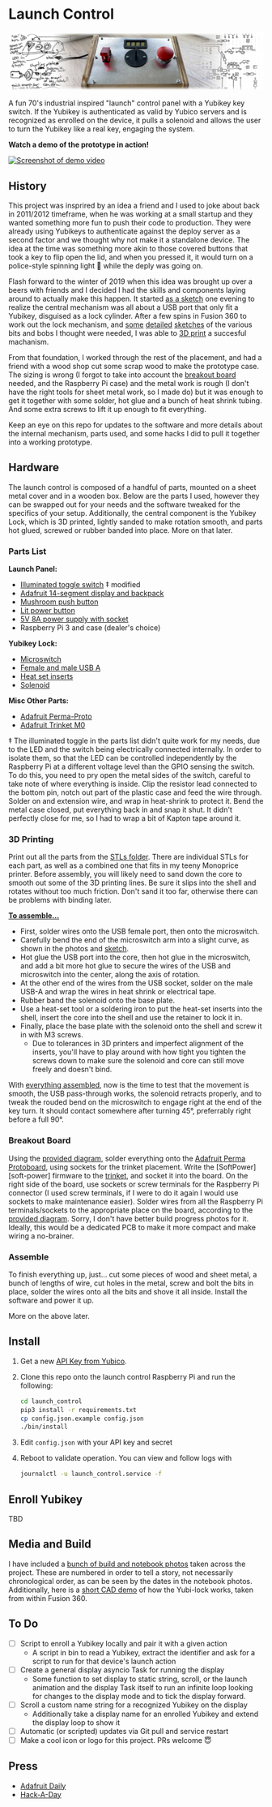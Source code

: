 # Launch Control

![Header image made of photos of the control](https://raw.githubusercontent.com/sethvoltz/launch_control/master/media/header.jpg)

A fun 70's industrial inspired "launch" control panel with a Yubikey key switch. If the Yubikey is authenticated as valid by Yubico servers and is recognized as enrolled on the device, it pulls a solenoid and allows the user to turn the Yubikey like a real key, engaging the system.

**Watch a demo of the prototype in action!**

[![Screenshot of demo video](https://img.youtube.com/vi/w-GI3CmeeaE/0.jpg)](https://youtu.be/w-GI3CmeeaE "Click here to watch a demo on YouTube")

## History

This project was insprired by an idea a friend and I used to joke about back in 2011/2012 timeframe, when he was working at a small startup and they wanted something more fun to push their code to production. They were already using Yubikeys to authenticate against the deploy server as a second factor and we thought why not make it a standalone device. The idea at the time was something more akin to those covered buttons that took a key to flip open the lid, and when you pressed it, it would turn on a police-style spinning light 🚨 while the deply was going on.

Flash forward to the winter of 2019 when this idea was brought up over a beers with friends and I decided I had the skills and components laying around to actually make this happen. It started [as a sketch][idea-sketch] one evening to realize the central mechanism was all about a USB port that only fit a Yubikey, disguised as a lock cylinder. After a few spins in Fusion 360 to work out the lock mechanism, and [some][usb-port-drawing] [detailed][microswitch-drawing] [sketches][solenoid-drawing] of the various bits and bobs I thought were needed, I was able to [3D print][lock-prototype] a succesful machanism.

From that foundation, I worked through the rest of the placement, and had a friend with a wood shop cut some scrap wood to make the prototype case. The sizing is wrong (I forgot to take into account the [breakout board][breakout-board] needed, and the Raspberry Pi case) and the metal work is rough (I don't have the right tools for sheet metal work, so I made do) but it was enough to get it together with some solder, hot glue and a bunch of heat shrink tubing. And some extra screws to lift it up enough to fit everything.

Keep an eye on this repo for updates to the software and more details about the internal mechanism, parts used, and some hacks I did to pull it together into a working prototype.

[idea-sketch]: https://raw.githubusercontent.com/sethvoltz/launch_control/master/media/build-photos/01%20-%20First%20concept%20sketch.jpg
[usb-port-drawing]: https://raw.githubusercontent.com/sethvoltz/launch_control/master/media/build-photos/05%20-%20Component%20detail%20sketch%20-%20USB%20female%20socket.jpg
[microswitch-drawing]: https://raw.githubusercontent.com/sethvoltz/launch_control/master/media/build-photos/03%20-%20Component%20detail%20sketch%20-%20microswitch.jpg
[solenoid-drawing]: https://raw.githubusercontent.com/sethvoltz/launch_control/master/media/build-photos/04%20-%20Component%20detail%20sketch%20-%20solenoid.jpg
[lock-prototype]: https://raw.githubusercontent.com/sethvoltz/launch_control/master/media/build-photos/08%20-%20Yubi-lock%20final%20prototype%20with%20components.jpg
[breakout-board]: https://raw.githubusercontent.com/sethvoltz/launch_control/master/media/build-photos/13%20-%20Assembled%20Raspberry%20Pi%20and%20breakout%20board.jpg

## Hardware

The launch control is composed of a handful of parts, mounted on a sheet metal cover and in a wooden box. Below are the parts I used, however they can be swapped out for your needs and the software tweaked for the specifics of your setup. Additionally, the central component is the Yubikey Lock, which is 3D printed, lightly sanded to make rotation smooth, and parts hot glued, screwed or rubber banded into place. More on that later.

### Parts List

**Launch Panel:**

- [Illuminated toggle switch][toggle] ‡ modified
- [Adafruit 14-segment display and backpack][display]
- [Mushroom push button][button]
- [Lit power button][power-button]
- [5V 8A power supply with socket][power-supply]
- Raspberry Pi 3 and case (dealer's choice)

**Yubikey Lock:**

- [Microswitch][microswitch]
- [Female and male USB A][usb-female]
- [Heat set inserts][heat-set]
- [Solenoid][solenoid]

**Misc Other Parts:**

- [Adafruit Perma-Proto][perma-proto]
- [Adafruit Trinket M0][trinket]

[toggle]: https://www.adafruit.com/product/3218
[display]: https://www.adafruit.com/product/2157
[button]: https://www.amazon.com/gp/product/B07QL1PYP1
[microswitch]: https://www.amazon.com/gp/product/B073TYWX86
[usb-female]: https://www.amazon.com/gp/product/B07569PK5B
[heat-set]: https://www.amazon.com/gp/product/B077CJV3Z9
[solenoid]: https://www.amazon.com/gp/product/B013DR655A
[perma-proto]: https://www.adafruit.com/product/1609
[trinket]: https://www.adafruit.com/product/3500
[power-button]: https://www.adafruit.com/product/3105
[power-supply]: https://www.amazon.com/gp/product/B07RJPV36C

‡ The illuminated toggle in the parts list didn't quite work for my needs, due to the LED and the switch being electrically connected internally. In order to isolate them, so that the LED can be controlled independently by the Raspberry Pi at a different voltage level than the GPIO sensing the switch. To do this, you need to pry open the metal sides of the switch, careful to take note of where everything is inside. Clip the resistor lead connected to the bottom pin, notch out part of the plastic case and feed the wire through. Solder on and extension wire, and wrap in heat-shrink to protect it. Bend the metal case closed, put everything back in and snap it shut. It didn't perfectly close for me, so I had to wrap a bit of Kapton tape around it.

### 3D Printing

Print out all the parts from the [STLs folder][stl-folder]. There are individual STLs for each part, as well as a combined one that fits in my teeny Monoprice printer. Before assembly, you will likely need to sand down the core to smooth out some of the 3D printing lines. Be sure it slips into the shell and rotates without too much friction. Don't sand it too far, otherwise there can be problems with binding later.

**[To assemble...][lock-prototype]**

- First, solder wires onto the USB female port, then onto the microswitch.
- Carefully bend the end of the microswitch arm into a slight curve, as shown in the photos and [sketch][microswitch-drawing].
- Hot glue the USB port into the core, then hot glue in the microswitch, and add a bit more hot glue to secure the wires of the USB and microswitch into the center, along the axis of rotation.
- At the other end of the wires from the USB socket, solder on the male USB-A and wrap the wires in heat shrink or electrical tape.
- Rubber band the solenoid onto the base plate.
- Use a heat-set tool or a soldering iron to put the heat-set inserts into the shell, insert the core into the shell and use the retainer to lock it in.
- Finally, place the base plate with the solenoid onto the shell and screw it in with M3 screws.
  - Due to tolerances in 3D printers and imperfect alignment of the inserts, you'll have to play around with how tight you tighten the screws down to make sure the solenoid and core can still move freely and doesn't bind.

With [everything assembled][lock-demo], now is the time to test that the movement is smooth, the USB pass-through works, the solenoid retracts properly, and to tweak the rouded bend on the microswitch to engage right at the end of the key turn. It should contact somewhere after turning 45°, preferrably right before a full 90°.

[stl-folder]: https://github.com/sethvoltz/launch_control/tree/master/hardware/stl

### Breakout Board

Using the [provided diagram][breakout-wiring], solder everything onto the [Adafruit Perma Protoboard][perma-proto], using sockets for the trinket placement. Write the [SoftPower][soft-power] firmware to the [trinket][], and socket it into the board. On the right side of the board, use sockets or screw terminals for the Raspberry Pi connector (I used screw terminals, if I were to do it again I would use sockets to make maintenance easier). Solder wires from all the Raspberry Pi terminals/sockets to the appropriate place on the board, according to the [provided diagram][pi-wiring]. Sorry, I don't have better build progress photos for it. Ideally, this would be a dedicated PCB to make it more compact and make wiring a no-brainer.

[breakout-wiring]: https://raw.githubusercontent.com/sethvoltz/launch_control/master/media/build-photos/10%20-%20Board%20layout%20for%20breakout%20perma-proto%20board.jpg
[pi-wiring]: https://raw.githubusercontent.com/sethvoltz/launch_control/master/media/build-photos/10%20-%20Board%20layout%20for%20breakout%20perma-proto%20board.jpg

### Assemble

To finish everything up, just... cut some pieces of wood and sheet metal, a bunch of lengths of wire, cut holes in the metal, screw and bolt the bits in place, solder the wires onto all the bits and shove it all inside. Install the software and power it up.

More on the above later.

## Install

1. Get a new [API Key from Yubico][apikey].

2. Clone this repo onto the launch control Raspberry Pi and run the following:

    ```bash
    cd launch_control
    pip3 install -r requirements.txt
    cp config.json.example config.json
    ./bin/install
    ```

3. Edit `config.json` with your API key and secret

4. Reboot to validate operation. You can view and follow logs with

    ```bash
    journalctl -u launch_control.service -f
    ```

[apikey]: https://upgrade.yubico.com/getapikey/

## Enroll Yubikey

TBD

## Media and Build

I have included a [bunch of build and notebook photos][photos] taken across the project. These are numbered in order to tell a story, not necessarily chronological order, as can be seen by the dates in the notebook photos. Additionally, here is a [short CAD demo][lock-demo] of how the Yubi-lock works, taken from within Fusion 360.

[photos]: https://github.com/sethvoltz/launch_control/tree/master/media/build-photos
[lock-demo]: https://youtu.be/Ur00jpR6VwQ

## To Do

- [ ] Script to enroll a Yubikey locally and pair it with a given action
  - A script in bin to read a Yubikey, extract the identifier and ask for a script to run for that device's launch action
- [ ] Create a general display asyncio Task for running the display
  - Some function to set display to static string, scroll, or the launch animation and the display Task itself to run an infinite loop looking for changes to the display mode and to tick the display forward.
- [ ] Scroll a custom name string for a recognized Yubikey on the display
  - Additionally take a display name for an enrolled Yubikey and extend the display loop to show it
- [ ] Automatic (or scripted) updates via Git pull and service restart
- [ ] Make a cool icon or logo for this project. PRs welcome 😇

## Press

- [Adafruit Daily][adafruit-daily]
- [Hack-A-Day][hackaday]

[adafruit-daily]: https://hackaday.com/2020/03/26/launch-console-delivers-enjoyment-to-software-deployment/
[hackaday]: https://hackaday.com/2020/03/26/launch-console-delivers-enjoyment-to-software-deployment/
